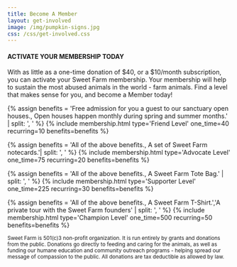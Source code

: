 ```yaml
---
title: Become A Member
layout: get-involved
image: /img/pumpkin-signs.jpg
css: /css/get-involved.css
---
```


#### ACTIVATE YOUR MEMBERSHIP TODAY

With as little as a one-time donation of $40, or a $10/month subscription, you can activate your Sweet Farm membership. Your membership will help to sustain the most abused animals in the world - farm animals. Find a level that makes sense for you, and become a Member today!

{% assign benefits = 'Free admission for you a guest to our sanctuary open houses., Open houses happen monthly during spring and summer months.' | split: ', ' %}
{% include membership.html type='Friend Level' one_time=40 recurring=10 benefits=benefits %}

{% assign benefits = 'All of the above benefits., A set of Sweet Farm notecards.'| split: ', ' %}
{% include membership.html type='Advocate Level' one_time=75 recurring=20 benefits=benefits %}

{% assign benefits = 'All of the above benefits., A Sweet Farm Tote Bag.' | split: ', ' %}
{% include membership.html type='Supporter Level' one_time=225 recurring=30 benefits=benefits %}

{% assign benefits = 'All of the above benefits., A Sweet Farm T-Shirt.','A private tour with the Sweet Farm founders' | split: ', ' %}
{% include membership.html type='Champion Level' one_time=500 recurring=50 benefits=benefits %}

<small>Sweet Farm is 501(c)3 non-profit organization. It is run entirely by grants and donations from the public. Donations go directly to feeding and caring for the animals, as well as funding our humane education and community outreach programs - helping spread our message of compassion to the public. All donations are tax deductible as allowed by law.</small>

